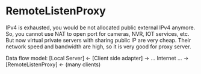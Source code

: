 # RemoteListenProxy
IPv4 is exhausted, you would be not allocated public external IPv4 anymore. So, you cannot use NAT to open port for cameras, NVR, IOT services, etc.
But now virtual private servers with sharing public IP are very cheap. Their network speed and bandwidth are high, so it is very good for proxy server.

Data flow model:
[Local Server] <- [Client side adapter] -> ... Internet ... -> [RemoteListenProxy] <- (many clients)

